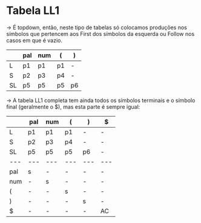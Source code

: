 # Tabela LL1

-> É topdown, então, neste tipo de tabelas só colocamos produções nos símbolos que pertencem aos First dos símbolos da esquerda ou Follow nos casos em que é vazio.

|     | pal | num | (   | )   |
| --- | --- | --- | --- | --- |
| L   | p1  | p1  | p1  | -   |
| S   | p2  | p3  | p4  | -   |
| SL  | p5  | p5  | p5  | p6  |

-> A tabela LL1 completa tem ainda todos os símbolos terminais e o símbolo final (geralmente o $), mas esta parte é sempre igual:

|     | pal | num | (   | )   | $   |
| --- | --- | --- | --- | --- | --- |
| L   | p1  | p1  | p1  | -   | -   |
| S   | p2  | p3  | p4  | -   | -   |
| SL  | p5  | p5  | p5  | p6  | -   |
| --- | --- | --- | --- | --- | --- |
| pal | s   | -   | -   | -   | -   |
| num | -   | s   | -   | -   | -   |
| (   | -   | -   | s   | -   | -   |
| )   | -   | -   | -   | s   | -   |
| $   | -   | -   | -   | -   | AC  |
